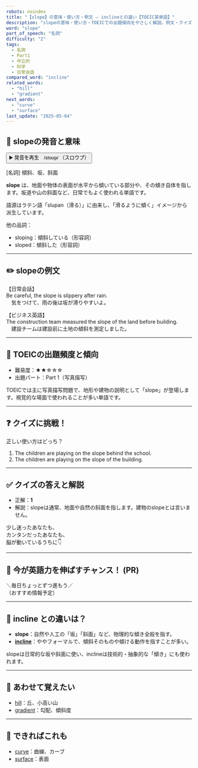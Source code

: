 ```yaml
---
robots: noindex
title: "【slope】の意味・使い方・例文 ― inclineとの違い【TOEIC英単語】"
description: "slopeの意味・使い方・TOEICでの出題傾向をやさしく解説。例文・クイズ付きでinclineとの違いもわかりやすく学べます。"
word: "slope"
part_of_speech: "名詞"
difficulty: "2"
tags:
  - 名詞
  - Part1
  - 中立的
  - 科学
  - 日常会話
compared_word: "incline"
related_words:
  - "hill"
  - "gradient"
next_words:
  - "curve"
  - "surface"
last_update: "2025-05-04"
---
```


## 🔰 slopeの発音と意味

<button class="play-audio" onclick="playTTS('slope')">
  <span class="play-audio-main">
    ▶️ 発音を再生　/sloʊp/
  </span>
  <span class="play-audio-sub">
    （スロウプ）
  </span>
</button>

[名詞] 傾斜、坂、斜面

**slope** は、地面や物体の表面が水平から傾いている部分や、その傾き自体を指します。坂道や山の斜面など、日常でもよく使われる単語です。

語源はラテン語「slupan（滑る）」に由来し、「滑るように傾く」イメージから派生しています。

他の品詞：  
- sloping：傾斜している（形容詞）
- sloped：傾斜した（形容詞）

---

## ✏️ slopeの例文

【日常会話】  
Be careful, the slope is slippery after rain.  
　気をつけて、雨の後は坂が滑りやすいよ。

【ビジネス英語】  
The construction team measured the slope of the land before building.  
　建設チームは建設前に土地の傾斜を測定しました。

---

## 🎯 TOEICの出題頻度と傾向

- 難易度：★★☆☆☆
- 出題パート：Part 1（写真描写）

TOEICでは主に写真描写問題で、地形や建物の説明として「slope」が登場します。視覚的な場面で使われることが多い単語です。

---

## ❓ クイズに挑戦！

正しい使い方はどっち？

1. The children are playing on the slope behind the school.  
2. The children are playing on the slope of the building.

---

## ✅ クイズの答えと解説

- 正解：**1**
- 解説：slopeは通常、地面や自然の斜面を指します。建物のslopeとは言いません。

少し迷ったあなたも、  
カンタンだったあなたも、  
脳が動いているうちに👇️

---

## 🚀 今が英語力を伸ばすチャンス！ (PR)

<div class="info-center">
＼毎日ちょっとずつ進もう／<br>  
（おすすめ情報予定）
</div>

---

## 🤔  incline との違いは？

- **slope**：自然や人工の「坂」「斜面」など、物理的な傾き全般を指す。
- **[incline](/incline)**：ややフォーマルで、傾斜そのものや傾ける動作を指すことが多い。

slopeは日常的な坂や斜面に使い、inclineは技術的・抽象的な「傾き」にも使われます。

---

## 🧩 あわせて覚えたい

- [hill](/hill)：丘、小高い山
- [gradient](/gradient)：勾配、傾斜度

---

## 📖 できればこれも

- [curve](/curve)：曲線、カーブ
- [surface](/surface)：表面

<!-- cvid: aid42_bid11 -->
